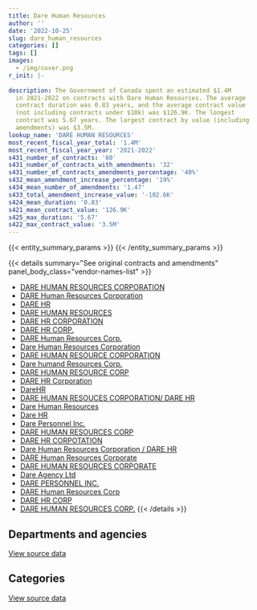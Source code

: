 ```yaml
---
title: Dare Human Resources
author: ''
date: '2022-10-25'
slug: dare_human_resources
categories: []
tags: []
images:
  - /img/cover.png
r_init: |-
  
description: The Government of Canada spent an estimated $1.4M
  in 2021-2022 on contracts with Dare Human Resources. The average
  contract duration was 0.83 years, and the average contract value
  (not including contracts under $10k) was $126.9K. The longest
  contract was 5.67 years. The largest contract by value (including
  amendments) was $3.5M.
lookup_name: 'DARE HUMAN RESOURCES'
most_recent_fiscal_year_total: '1.4M'
most_recent_fiscal_year_year: '2021-2022'
s431_number_of_contracts: '80'
s431_number_of_contracts_with_amendments: '32'
s431_number_of_contracts_amendments_percentage: '40%'
s432_mean_amendment_increase_percentage: '19%'
s434_mean_number_of_amendments: '1.47'
s433_total_amendment_increase_value: '-102.6K'
s424_mean_duration: '0.83'
s421_mean_contract_value: '126.9K'
s425_max_duration: '5.67'
s422_max_contract_value: '3.5M'
---
```


<script src="/rmarkdown-libs/htmlwidgets/htmlwidgets.js"></script>
<link href="/rmarkdown-libs/datatables-css/datatables-crosstalk.css" rel="stylesheet" />
<script src="/rmarkdown-libs/datatables-binding/datatables.js"></script>
<script src="/rmarkdown-libs/jquery/jquery-3.6.0.min.js"></script>
<link href="/rmarkdown-libs/dt-core-bootstrap/css/dataTables.bootstrap.min.css" rel="stylesheet" />
<link href="/rmarkdown-libs/dt-core-bootstrap/css/dataTables.bootstrap.extra.css" rel="stylesheet" />
<script src="/rmarkdown-libs/dt-core-bootstrap/js/jquery.dataTables.min.js"></script>
<script src="/rmarkdown-libs/dt-core-bootstrap/js/dataTables.bootstrap.min.js"></script>
<link href="/rmarkdown-libs/crosstalk/css/crosstalk.min.css" rel="stylesheet" />
<script src="/rmarkdown-libs/crosstalk/js/crosstalk.min.js"></script>
<script src="/rmarkdown-libs/htmlwidgets/htmlwidgets.js"></script>
<link href="/rmarkdown-libs/datatables-css/datatables-crosstalk.css" rel="stylesheet" />
<script src="/rmarkdown-libs/datatables-binding/datatables.js"></script>
<script src="/rmarkdown-libs/jquery/jquery-3.6.0.min.js"></script>
<link href="/rmarkdown-libs/dt-core-bootstrap/css/dataTables.bootstrap.min.css" rel="stylesheet" />
<link href="/rmarkdown-libs/dt-core-bootstrap/css/dataTables.bootstrap.extra.css" rel="stylesheet" />
<script src="/rmarkdown-libs/dt-core-bootstrap/js/jquery.dataTables.min.js"></script>
<script src="/rmarkdown-libs/dt-core-bootstrap/js/dataTables.bootstrap.min.js"></script>
<link href="/rmarkdown-libs/crosstalk/css/crosstalk.min.css" rel="stylesheet" />
<script src="/rmarkdown-libs/crosstalk/js/crosstalk.min.js"></script>

{{< entity_summary_params >}}
{{< /entity_summary_params >}}

{{< details summary="See original contracts and amendments" panel_body_class="vendor-names-list" >}}
- [DARE HUMAN RESOURCES CORPORATION](https://search.open.canada.ca/en/ct/?sort=contract_value_f%20desc&page=1&search_text=%22DARE%20HUMAN%20RESOURCES%20CORPORATION%22)
- [DARE Human Resources Corporation](https://search.open.canada.ca/en/ct/?sort=contract_value_f%20desc&page=1&search_text=%22DARE%20Human%20Resources%20Corporation%22)
- [DARE HR](https://search.open.canada.ca/en/ct/?sort=contract_value_f%20desc&page=1&search_text=%22DARE%20HR%22)
- [DARE HUMAN RESOURCES](https://search.open.canada.ca/en/ct/?sort=contract_value_f%20desc&page=1&search_text=%22DARE%20HUMAN%20RESOURCES%22)
- [DARE HR CORPORATION](https://search.open.canada.ca/en/ct/?sort=contract_value_f%20desc&page=1&search_text=%22DARE%20HR%20CORPORATION%22)
- [DARE HR CORP.](https://search.open.canada.ca/en/ct/?sort=contract_value_f%20desc&page=1&search_text=%22DARE%20HR%20CORP.%22)
- [DARE Human Resources Corp.](https://search.open.canada.ca/en/ct/?sort=contract_value_f%20desc&page=1&search_text=%22DARE%20Human%20Resources%20Corp.%22)
- [Dare Human Resources Corporation](https://search.open.canada.ca/en/ct/?sort=contract_value_f%20desc&page=1&search_text=%22Dare%20Human%20Resources%20Corporation%22)
- [DARE HUMAN RESOURCE CORPORATION](https://search.open.canada.ca/en/ct/?sort=contract_value_f%20desc&page=1&search_text=%22DARE%20HUMAN%20RESOURCE%20CORPORATION%22)
- [Dare humand Resources Corp.](https://search.open.canada.ca/en/ct/?sort=contract_value_f%20desc&page=1&search_text=%22Dare%20humand%20Resources%20Corp.%22)
- [DARE HUMAN RESOURCE CORP](https://search.open.canada.ca/en/ct/?sort=contract_value_f%20desc&page=1&search_text=%22DARE%20HUMAN%20RESOURCE%20CORP%22)
- [DARE HR Corporation](https://search.open.canada.ca/en/ct/?sort=contract_value_f%20desc&page=1&search_text=%22DARE%20HR%20Corporation%22)
- [DareHR](https://search.open.canada.ca/en/ct/?sort=contract_value_f%20desc&page=1&search_text=%22DareHR%22)
- [DARE HUMAN RESOUCES CORPORATION/ DARE HR](https://search.open.canada.ca/en/ct/?sort=contract_value_f%20desc&page=1&search_text=%22DARE%20HUMAN%20RESOUCES%20CORPORATION%2f%20DARE%20HR%22)
- [Dare Human Resources](https://search.open.canada.ca/en/ct/?sort=contract_value_f%20desc&page=1&search_text=%22Dare%20Human%20Resources%22)
- [Dare HR](https://search.open.canada.ca/en/ct/?sort=contract_value_f%20desc&page=1&search_text=%22Dare%20HR%22)
- [Dare Personnel Inc.](https://search.open.canada.ca/en/ct/?sort=contract_value_f%20desc&page=1&search_text=%22Dare%20Personnel%20Inc.%22)
- [DARE HUMAN RESOURCES CORP](https://search.open.canada.ca/en/ct/?sort=contract_value_f%20desc&page=1&search_text=%22DARE%20HUMAN%20RESOURCES%20CORP%22)
- [DARE HR CORPOTATION](https://search.open.canada.ca/en/ct/?sort=contract_value_f%20desc&page=1&search_text=%22DARE%20HR%20CORPOTATION%22)
- [Dare Human Resources Corporation / DARE HR](https://search.open.canada.ca/en/ct/?sort=contract_value_f%20desc&page=1&search_text=%22Dare%20Human%20Resources%20Corporation%20%2f%20DARE%20HR%22)
- [DARE Human Resources Corporate](https://search.open.canada.ca/en/ct/?sort=contract_value_f%20desc&page=1&search_text=%22DARE%20Human%20Resources%20Corporate%22)
- [DARE HUMAN RESOURCES CORPORATE](https://search.open.canada.ca/en/ct/?sort=contract_value_f%20desc&page=1&search_text=%22DARE%20HUMAN%20RESOURCES%20CORPORATE%22)
- [Dare Agency Ltd](https://search.open.canada.ca/en/ct/?sort=contract_value_f%20desc&page=1&search_text=%22Dare%20Agency%20Ltd%22)
- [DARE PERSONNEL INC.](https://search.open.canada.ca/en/ct/?sort=contract_value_f%20desc&page=1&search_text=%22DARE%20PERSONNEL%20INC.%22)
- [DARE Human Resources Corp](https://search.open.canada.ca/en/ct/?sort=contract_value_f%20desc&page=1&search_text=%22DARE%20Human%20Resources%20Corp%22)
- [DARE HR CORP](https://search.open.canada.ca/en/ct/?sort=contract_value_f%20desc&page=1&search_text=%22DARE%20HR%20CORP%22)
- [DARE HUMAN RESOURCES CORP.](https://search.open.canada.ca/en/ct/?sort=contract_value_f%20desc&page=1&search_text=%22DARE%20HUMAN%20RESOURCES%20CORP.%22)
{{< /details >}}

## Departments and agencies

<div id="htmlwidget-1" style="width:100%;height:auto;" class="datatables html-widget"></div>
<script type="application/json" data-for="htmlwidget-1">{"x":{"style":"bootstrap","filter":"none","vertical":false,"data":[["<a href=\"/departments/cas-satj/\">Courts Administration Service<\/a>","<a href=\"/departments/cic/\">Immigration, Refugees and Citizenship Canada<\/a>","<a href=\"/departments/dfatd-maecd/\">Global Affairs Canada<\/a>","<a href=\"/departments/dnd-mdn/\">National Defence<\/a>","<a href=\"/departments/hc-sc/\">Health Canada<\/a>","<a href=\"/departments/ic/\">Innovation, Science and Economic Development Canada<\/a>","<a href=\"/departments/nrc-cnrc/\">National Research Council Canada<\/a>","<a href=\"/departments/ps-sp/\">Public Safety Canada<\/a>","<a href=\"/departments/ssc-spc/\">Shared Services Canada<\/a>","<a href=\"/departments/tbs-sct/\">Treasury Board of Canada Secretariat<\/a>"],[2920.07,442342.35,null,55423.55,null,80031.83,41849.55,null,269273,null],[39052.8,300080.94,null,null,null,80251.09,null,null,1003605.24,25541.1],[39052.8,370497.22,null,null,39319.48,77619.91,null,3134.88,1000863.15,42258.9],[null,433684.97,97182.62,null,null,null,null,11809.48,901885.05,null]],"container":"<table class=\"table table-striped table-hover row-border order-column display\">\n  <thead>\n    <tr>\n      <th>Department<\/th>\n      <th>2018-2019<\/th>\n      <th>2019-2020<\/th>\n      <th>2020-2021<\/th>\n      <th>2021-2022<\/th>\n    <\/tr>\n  <\/thead>\n<\/table>","options":{"order":[[4,"desc"]],"pageLength":10,"autoWidth":true,"columnDefs":[{"targets":1,"render":"function(data, type, row, meta) {\n    return type !== 'display' ? data : DTWidget.formatCurrency(data, \"$\", 2, 3, \",\", \".\", true, null);\n  }"},{"targets":2,"render":"function(data, type, row, meta) {\n    return type !== 'display' ? data : DTWidget.formatCurrency(data, \"$\", 2, 3, \",\", \".\", true, null);\n  }"},{"targets":3,"render":"function(data, type, row, meta) {\n    return type !== 'display' ? data : DTWidget.formatCurrency(data, \"$\", 2, 3, \",\", \".\", true, null);\n  }"},{"targets":4,"render":"function(data, type, row, meta) {\n    return type !== 'display' ? data : DTWidget.formatCurrency(data, \"$\", 2, 3, \",\", \".\", true, null);\n  }"},{"width":"16%","targets":[1,2,3,4]},{"className":"dt-right","targets":[1,2,3,4]}],"orderClasses":false}},"evals":["options.columnDefs.0.render","options.columnDefs.1.render","options.columnDefs.2.render","options.columnDefs.3.render"],"jsHooks":[]}</script>
<p class="text-right">
<a href="https://github.com/GoC-Spending/contracts-data/tree/main/data/out/vendors/dare_human_resources/summary_by_fiscal_year_by_department.csv" class="source-data-link btn btn-link">View source data</a>
</p>

## Categories

<div id="htmlwidget-2" style="width:100%;height:auto;" class="datatables html-widget"></div>
<script type="application/json" data-for="htmlwidget-2">{"x":{"style":"bootstrap","filter":"none","vertical":false,"data":[["<a href=\"/categories/professional_services/\">Professional services<\/a>","<a href=\"/categories/information_technology/\">Information technology<\/a>","<a href=\"/categories/human_capital/\">Human capital<\/a>"],[789942.17,2920.07,98978.1],[1335324.97,null,113206.2],[1459849.45,null,112896.9],[1430643.33,null,13918.8]],"container":"<table class=\"table table-striped table-hover row-border order-column display\">\n  <thead>\n    <tr>\n      <th>Category<\/th>\n      <th>2018-2019<\/th>\n      <th>2019-2020<\/th>\n      <th>2020-2021<\/th>\n      <th>2021-2022<\/th>\n    <\/tr>\n  <\/thead>\n<\/table>","options":{"order":[[4,"desc"]],"dom":"t","pageLength":30,"autoWidth":true,"columnDefs":[{"targets":1,"render":"function(data, type, row, meta) {\n    return type !== 'display' ? data : DTWidget.formatCurrency(data, \"$\", 2, 3, \",\", \".\", true, null);\n  }"},{"targets":2,"render":"function(data, type, row, meta) {\n    return type !== 'display' ? data : DTWidget.formatCurrency(data, \"$\", 2, 3, \",\", \".\", true, null);\n  }"},{"targets":3,"render":"function(data, type, row, meta) {\n    return type !== 'display' ? data : DTWidget.formatCurrency(data, \"$\", 2, 3, \",\", \".\", true, null);\n  }"},{"targets":4,"render":"function(data, type, row, meta) {\n    return type !== 'display' ? data : DTWidget.formatCurrency(data, \"$\", 2, 3, \",\", \".\", true, null);\n  }"},{"width":"16%","targets":[1,2,3,4]},{"className":"dt-right","targets":[1,2,3,4]}],"orderClasses":false,"lengthMenu":[10,25,30,50,100]}},"evals":["options.columnDefs.0.render","options.columnDefs.1.render","options.columnDefs.2.render","options.columnDefs.3.render"],"jsHooks":[]}</script>
<p class="text-right">
<a href="https://github.com/GoC-Spending/contracts-data/tree/main/data/out/vendors/dare_human_resources/summary_by_fiscal_year_by_category.csv" class="source-data-link btn btn-link">View source data</a>
</p>
